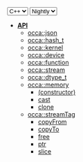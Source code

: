 <div class="api-version-container">
  <select onchange="vm.onLanguageChange(this)">
    <option value="cpp">C++</option>
  </select>
  <select onchange="vm.onVersionChange(this)">
    <option value="nightly">Nightly</option>
  </select>
</div>

- [**API**](/api/)
  - [occa::json](/api/json/)
  - [occa::hash_t](/api/hash_t)
  - [occa::kernel](/api/kernel/)
  - [occa::device](/api/device/)
  - [occa::function](/api/function)
  - [occa::stream](/api/stream)
  - [occa::dtype_t](/api/dtype_t)
  - [occa::memory](/api/memory/)
    - [(constructor)](/api/memory/constructor)
    - [cast](/api/memory/cast)
    - [clone](/api/memory/clone)
  - [occa::streamTag](/api/streamTag)
    - [copyFrom](/api/memory/copyFrom)
    - [copyTo](/api/memory/copyTo)
    - [free](/api/memory/free)
    - [ptr](/api/memory/ptr)
    - [slice](/api/memory/slice)
